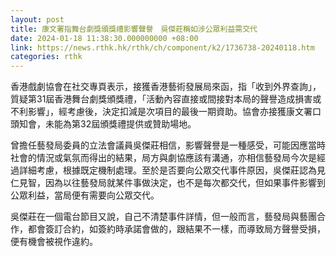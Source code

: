 ```yaml
---
layout: post
title: 康文署指舞台劇獎頒獎禮影響聲譽　吳傑莊稱如涉公眾利益需交代
date: 2024-01-18 11:38:30.000000000 +08:00
link: https://news.rthk.hk/rthk/ch/component/k2/1736738-20240118.htm
categories: rthk
---
```


香港戲劇協會在社交專頁表示，接獲香港藝術發展局來函，指「收到外界查詢」，質疑第31屆香港舞台劇獎頒獎禮，「活動內容直接或間接對本局的聲譽造成損害或不利影響」，經考慮後，決定扣減是次項目的最後一期資助。協會亦接獲康文署口頭知會，未能為第32屆頒獎禮提供或贊助場地。

曾擔任藝發局委員的立法會議員吳傑莊相信，影響聲譽是一種感受，可能因應當時社會的情況或氣氛而得出的結果，局方與劇協應該有溝通，亦相信藝發局今次是經過詳細考慮，根據既定機制處理。至於是否要向公眾交代事件原因，吳傑莊認為見仁見智，因為以往藝發局就某件事做決定，也不是每次都交代，但如果事件影響到公眾利益，當局便有需要向公眾交代。

吳傑莊在一個電台節目又說，自己不清楚事件詳情，但一般而言，藝發局與藝團合作，都會簽訂合約，如簽約時承諾會做的，跟結果不一樣，而導致局方聲譽受損，便有機會被視作違約。
